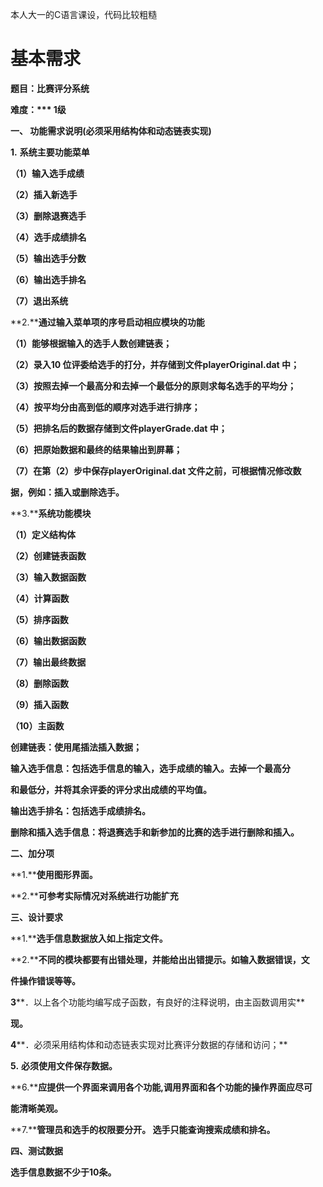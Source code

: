 本人大一的C语言课设，代码比较粗糙

# 基本需求

**题目：比赛评分系统**

**难度：\**\* 1级**

**一、 功能需求说明(必须采用结构体和动态链表实现)**

**1.** **系统主要功能菜单**

**（1）输入选手成绩**

**（2）插入新选手**

**（3）删除退赛选手**

**（4）选手成绩排名**

**（5）输出选手分数**

**（6）输出选手排名**

**（7）退出系统**

**2.****通过输入菜单项的序号启动相应模块的功能**

**（1）能够根据输入的选手人数创建链表；**

**（2）录入10 位评委给选手的打分，并存储到文件playerOriginal.dat 中；**

**（3）按照去掉一个最高分和去掉一个最低分的原则求每名选手的平均分；**

**（4）按平均分由高到低的顺序对选手进行排序；**

**（5）把排名后的数据存储到文件playerGrade.dat 中；**

**（6）把原始数据和最终的结果输出到屏幕；**

**（7）在第（2）步中保存playerOriginal.dat 文件之前，可根据情况修改数**

**据，例如：插入或删除选手。**

**3.****系统功能模块**

**（1）定义结构体**

**（2）创建链表函数**

**（3）输入数据函数**

**（4）计算函数**

**（5）排序函数**

**（6）输出数据函数**

**（7）输出最终数据**

**（8）删除函数**

**（9）插入函数**

**（10）主函数**

**创建链表：使用尾插法插入数据；**

**输入选手信息：包括选手信息的输入，选手成绩的输入。去掉一个最高分**

**和最低分，并将其余评委的评分求出成绩的平均值。**

**输出选手排名：包括选手成绩排名。**

**删除和插入选手信息：将退赛选手和新参加的比赛的选手进行删除和插入。**

**二、加分项**

**1.****使用图形界面。**

**2.****可参考实际情况对系统进行功能扩充**

**三、设计要求**

**1.****选手信息数据放入如上指定文件。**

**2.****不同的模块都要有出错处理，并能给出出错提示。如输入数据错误，文**

**件操作错误等等。**

**3****．以上各个功能均编写成子函数，有良好的注释说明，由主函数调用实**

**现。**

**4****．必须采用结构体和动态链表实现对比赛评分数据的存储和访问；**

**5.** **必须使用文件保存数据。**

**6.****应提供一个界面来调用各个功能,调用界面和各个功能的操作界面应尽可**

**能清晰美观。**

**7.****管理员和选手的权限要分开。 选手只能查询搜索成绩和排名。**

**四、测试数据**

**选手信息数据不少于10条。**